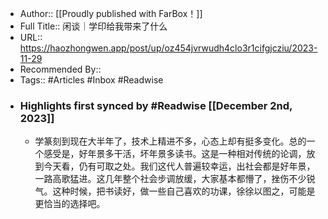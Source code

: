 - Author:: [[Proudly published with FarBox！]]
- Full Title:: 闲谈｜学印给我带来了什么
- URL:: https://haozhongwen.app/post/up/oz454jvrwudh4clo3r1cifgjcziu/2023-11-29
- Recommended By::
- Tags:: #Articles #Inbox #Readwise
- ### Highlights first synced by #Readwise [[December 2nd, 2023]]
    - 学篆刻到现在大半年了，技术上精进不多，心态上却有挺多变化。总的一个感受是，好年景多干活，坏年景多读书。这是一种相对传统的论调，放到今天看，仍有可取之处。我们这代人普遍较幸运，出社会都是好年景，一路高歌猛进。这几年整个社会步调放缓，大家基本都懵了，挫伤不少锐气。这种时候，把书读好，做一些自己喜欢的功课，徐徐以图之，可能是更恰当的选择吧。

